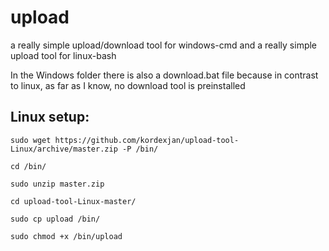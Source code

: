 # upload
a really simple upload/download tool for windows-cmd and a really simple upload tool for linux-bash

In the Windows folder there is also a download.bat file because in contrast to linux, as far as I know, no download tool is preinstalled

## Linux setup:
```
sudo wget https://github.com/kordexjan/upload-tool-Linux/archive/master.zip -P /bin/
```
```
cd /bin/
```
```
sudo unzip master.zip
```
```
cd upload-tool-Linux-master/
```
```
sudo cp upload /bin/
```
```
sudo chmod +x /bin/upload
```
